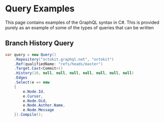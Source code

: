 # Query Examples

This page contains examples of the GraphQL syntax in C#. This is provided purely as 
an example of some of the types of queries that can be written

## Branch History Query

```csharp
var query = new Query()
    .Repository("octokit.graphql.net", "octokit")
    .Ref(qualifiedName: "refs/heads/master")
    .Target.Cast<Commit>()
    .History(10, null, null, null, null, null, null, null)
    .Edges
    .Select(e => new
    {
        e.Node.Id,
        e.Cursor,
        e.Node.Oid,
        e.Node.Author.Name,
        e.Node.Message
    }).Compile();
```